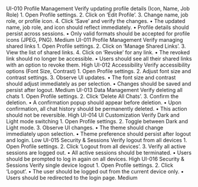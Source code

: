 UI-010	Profile Management	Verify updating profile details (Icon, Name, Job Role)	1. Open Profile settings. 2. Click on ‘Edit Profile’. 3. Change name, job role, or profile icon. 4. Click ‘Save’ and verify the changes.	• The updated name, job role, and icon should reflect immediately. • Profile details should persist across sessions. • Only valid formats should be accepted for profile icons (JPEG, PNG).	Medium
UI-011	Profile Management	Verify managing shared links	1. Open Profile settings. 2. Click on ‘Manage Shared Links’. 3. View the list of shared links. 4. Click on ‘Revoke’ for any link.	• The revoked link should no longer be accessible. • Users should see all their shared links with an option to revoke them.	High
UI-012	Accessibility	Verify accessibility options (Font Size, Contrast)	1. Open Profile settings. 2. Adjust font size and contrast settings. 3. Observe UI updates.	• The font size and contrast should adjust immediately as per selection. • Changes should be saved and persist after logout.	Medium
UI-013	Data Management	Verify deleting all chats	1. Open Profile settings. 2. Click ‘Delete All Chats’. 3. Confirm the deletion.	• A confirmation popup should appear before deletion. • Upon confirmation, all chat history should be permanently deleted. • This action should not be reversible.	High
UI-014	UI Customization	Verify Dark and Light mode switching	1. Open Profile settings. 2. Toggle between Dark and Light mode. 3. Observe UI changes.	• The theme should change immediately upon selection. • Theme preference should persist after logout and login.	Low
UI-015	Security & Sessions	Verify logout from all devices	1. Open Profile settings. 2. Click ‘Logout from all devices’. 3. Verify all active sessions are logged out.	• All active sessions should be terminated. • Users should be prompted to log in again on all devices.	High
UI-016	Security & Sessions	Verify single device logout	1. Open Profile settings. 2. Click ‘Logout’.	• The user should be logged out from the current device only. • Users should be redirected to the login page.	Medium

